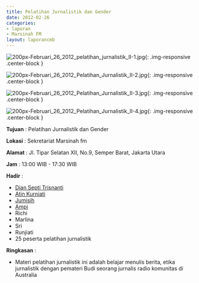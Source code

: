 ```yaml
---
title: Pelatihan Jurnalistik dan Gender
date: 2012-02-26
categories:
- laporan
- Marsinah FM
layout: laporancmb
---
```



![200px-Februari_26_2012_pelatihan_jurnalistik_II-1.jpg](/uploads/200px-Februari_26_2012_pelatihan_jurnalistik_II-1.jpg){: .img-responsive .center-block }

![200px-Februari_26_2012_Pelatihan_Jurnalistik_II-2.jpg](/uploads/200px-Februari_26_2012_Pelatihan_Jurnalistik_II-2.jpg){: .img-responsive .center-block }

![200px-Februari_26_2012_Pelatihan_Jurnalistik_II-3.jpg](/uploads/200px-Februari_26_2012_Pelatihan_Jurnalistik_II-3.jpg){: .img-responsive .center-block }

![200px-Februari_26_2012_Pelatihan_Jurnalistik_II-4.jpg](/uploads/200px-Februari_26_2012_Pelatihan_Jurnalistik_II-4.jpg){: .img-responsive .center-block }


**Tujuan** : Pelatihan Jurnalistik dan Gender

**Lokasi** : Sekretariat Marsinah fm

**Alamat** : Jl. Tipar Selatan XII, No.9, Semper Barat, Jakarta Utara

**Jam** : 13:00 WIB - 17:30 WIB

**Hadir** : 
* [Dian Septi Trisnanti](http://wiki.ciptamedia.org/wiki/Dian_Septi_Trisnanti)
* [Atin Kurniati](http://wiki.ciptamedia.org/wiki/Atin_Kurniati)
* [Jumisih](http://wiki.ciptamedia.org/wiki/Jumisih)
* [Ampi](http://wiki.ciptamedia.org/wiki/Ampi)
* Richi
* Marlina
* Sri
* Runjiati
* 25 peserta pelatihan jurnalistik

**Ringkasan** : 
* Materi pelatihan jurnalistik ini adalah belajar menulis berita, etika jurnalistik dengan pemateri Budi seorang jurnalis radio komunitas di Australia
